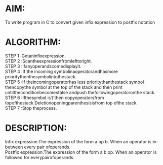 # AIM:
To write program in C to convert given infix expression to postfix notation

# ALGORITHM:<br>
STEP 1 :Getaninfixexpression.<br>
STEP 2 :Scantheexpressionfromlefttoright.<br>
STEP 3 :Ifanyoperandscomedisplayit.<br>
STEP 4 :If the incoming symbolinaoperatorandhasmore prioritythenthesymbolintothestack.<br>
STEP 5 :If theincomingoperatorhas less prioritythanthestack symbol thencopythe symbol at the
top of the stack and then print untiltheconditionbecomesfalse andpush thefollowingoperatoronthe stack.<br>
STEP 6 :Ifthesymbol is‘)’then copyoperatorsfrom topofthestack.Deletionopeningparenthesisisfrom top ofthe stack.<br>
STEP 7 :Stop theprocess.<br>

# DESCRIPTION:
Infix expression:The expression of the form a op b. When an operator is in-between every pair ofoperands.<br>
Postfix expression:The expression of the form a b op. When an operator is followed for everypairofoperands.<br>
